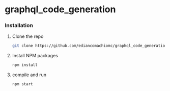 # graphql_code_generation

### Installation

1. Clone the repo
   ```sh
   git clone https://github.com/ediancomachiomc/graphql_code_generation.git
   ```
3. Install NPM packages
   ```sh
   npm install
   ```
4. compile and run
   ```sh
   npm start
   ```
